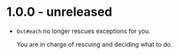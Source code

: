 # 1.0.0 - unreleased

* `Ost#each` no longer rescues exceptions for you.

  You are in charge of rescuing and deciding what to do.
